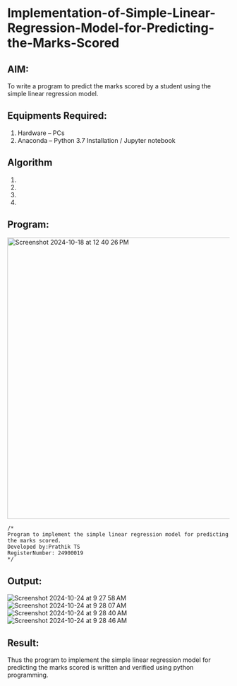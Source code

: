 # Implementation-of-Simple-Linear-Regression-Model-for-Predicting-the-Marks-Scored

## AIM:
To write a program to predict the marks scored by a student using the simple linear regression model.

## Equipments Required:
1. Hardware – PCs
2. Anaconda – Python 3.7 Installation / Jupyter notebook

## Algorithm
1. 
2. 
3. 
4. 

## Program:
<img width="637" alt="Screenshot 2024-10-18 at 12 40 26 PM" src="https://github.com/user-attachments/assets/f527eef7-7694-4fda-96bf-0e4e61006e5e">






```
/*
Program to implement the simple linear regression model for predicting the marks scored.
Developed by:Prathik TS
RegisterNumber: 24900019
*/
```

## Output:
![Screenshot 2024-10-24 at 9 27 58 AM](https://github.com/user-attachments/assets/7265a854-a3d1-4dac-acd2-66f6e93d0f26)
![Screenshot 2024-10-24 at 9 28 07 AM](https://github.com/user-attachments/assets/1544b2ca-6724-4b96-bfab-d3890f0f9df2)
![Screenshot 2024-10-24 at 9 28 40 AM](https://github.com/user-attachments/assets/c657240b-2d05-426c-81b0-2875efde3dcc)
![Screenshot 2024-10-24 at 9 28 46 AM](https://github.com/user-attachments/assets/aed10a1d-19ee-41b6-901c-2937077f9b83)


## Result:
Thus the program to implement the simple linear regression model for predicting the marks scored is written and verified using python programming.
